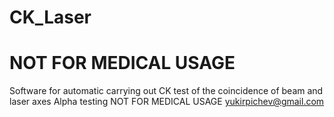 # CK_Laser
# NOT FOR MEDICAL USAGE
Software for automatic carrying out CK test of the coincidence of beam and laser axes
Alpha testing NOT FOR MEDICAL USAGE
yukirpichev@gmail.com
